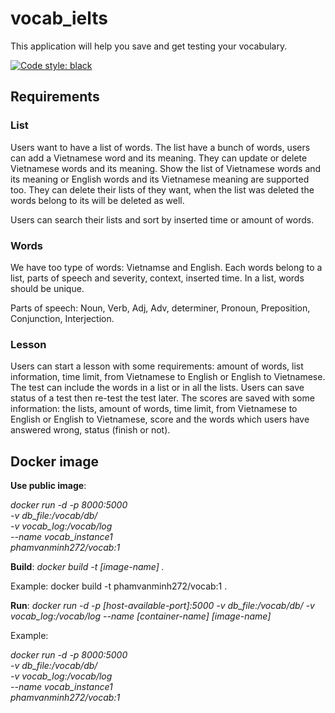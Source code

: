 # vocab_ielts
This application will help you save and get testing your vocabulary.

[![Code style: black](https://img.shields.io/badge/code%20style-black-000000.svg)](https://github.com/psf/black)

## Requirements
### List
Users want to have a list of words. The list have a bunch of words, users can add a Vietnamese word and its meaning. They can update or delete Vietnamese words and its meaning. Show the list of Vietnamese words and its meaning or English words and its Vietnamese meaning are supported too. They can delete their lists of they want, when the list was deleted the words belong to its will be deleted as well.

Users can search their lists and sort by inserted time or amount of words.

### Words
We have too type of words: Vietnamse and English.
Each words belong to a list, parts of speech and severity, context, inserted time. In a list, words should be unique. 

Parts of speech: Noun, Verb, Adj, Adv, determiner, Pronoun, Preposition, Conjunction, Interjection.

### Lesson
Users can start a lesson with some requirements: amount of words, list information, time limit, from Vietnamese to English or English to Vietnamese. The test can include the words in a list or in all the lists.
Users can save status of a test then re-test the test later. The scores are saved with some information: the lists, amount of words, time limit, from Vietnamese to English or English to Vietnamese, score and the words which users have answered wrong, status (finish or not). 

## Docker image
**Use public image**: 

_docker run -d -p 8000:5000 \
-v db_file:/vocab/db/ \
-v vocab_log:/vocab/log \
--name vocab_instance1 \
phamvanminh272/vocab:1_

**Build**: _docker build -t [image-name] ._

Example: docker build -t phamvanminh272/vocab:1 .

**Run**: _docker run -d -p [host-available-port]:5000 -v db_file:/vocab/db/ -v vocab_log:/vocab/log --name [container-name] [image-name]_

Example:

_docker run -d -p 8000:5000 \
-v db_file:/vocab/db/ \
-v vocab_log:/vocab/log \
--name vocab_instance1 \
phamvanminh272/vocab:1_




